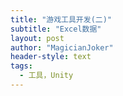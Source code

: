 ```yaml
---
title: "游戏工具开发(二)"
subtitle: "Excel数据"
layout: post
author: "MagicianJoker"
header-style: text
tags:
  - 工具，Unity
---
```



